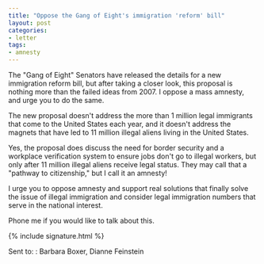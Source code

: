 ```yaml
---
title: "Oppose the Gang of Eight's immigration 'reform' bill"
layout: post
categories:
- letter
tags:
- amnesty
---
```


The "Gang of Eight" Senators have released the details for a new immigration reform bill, but after taking a closer look, this proposal is nothing more than the failed ideas from 2007. I oppose a mass amnesty, and urge you to do the same.

The new proposal doesn't address the more than 1 million legal immigrants that come to the United States each year, and it doesn't address the magnets that have led to 11 million illegal aliens living in the United States.

Yes, the proposal does discuss the need for border security and a workplace verification system to ensure jobs don't go to illegal workers, but only after 11 million illegal aliens receive legal status. They may call that a "pathway to citizenship," but I call it an amnesty!

I urge you to oppose amnesty and support real solutions that finally solve the issue of illegal immigration and consider legal immigration numbers that serve in the national interest.

Phone me if you would like to talk about this.

{% include signature.html %}

Sent to:
: Barbara Boxer, Dianne Feinstein
